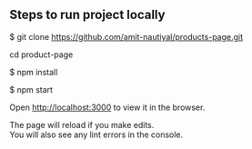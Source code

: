 

## Steps to run project locally

$ git clone https://github.com/amit-nautiyal/products-page.git

cd product-page

$ npm install

$ npm start

Open [http://localhost:3000](http://localhost:3000) to view it in the browser.

The page will reload if you make edits.<br>
You will also see any lint errors in the console.
